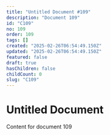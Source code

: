 ```yaml
---
title: "Untitled Document #109"
description: "Document 109"
id: "C109"
no: 109
order: 109
tags: []
created: "2025-02-26T06:54:49.150Z"
updated: "2025-02-26T06:54:49.150Z"
featured: false
draft: true
hasChildren: false
childCount: 0
slug: "C109"
---
```


# Untitled Document

Content for document 109
